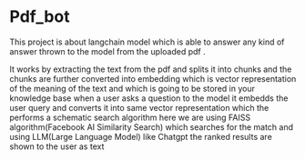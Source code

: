 # Pdf_bot
This project is about langchain model which is able to answer any kind of answer thrown to the model from the uploaded pdf .

It works by extracting the text from the pdf and splits it into chunks and the chunks are further converted into embedding which is vector representation of the meaning of the text and which is going to be stored in your knowledge base when a user asks a question to the model it embedds the user query and converts it into same vector representation which the performs a schematic search algorithm here we are using FAISS algorithm(Facebook AI Similarity Search) which searches for the match and using LLM(Large Language Model) like Chatgpt the ranked results are shown to the user as text
